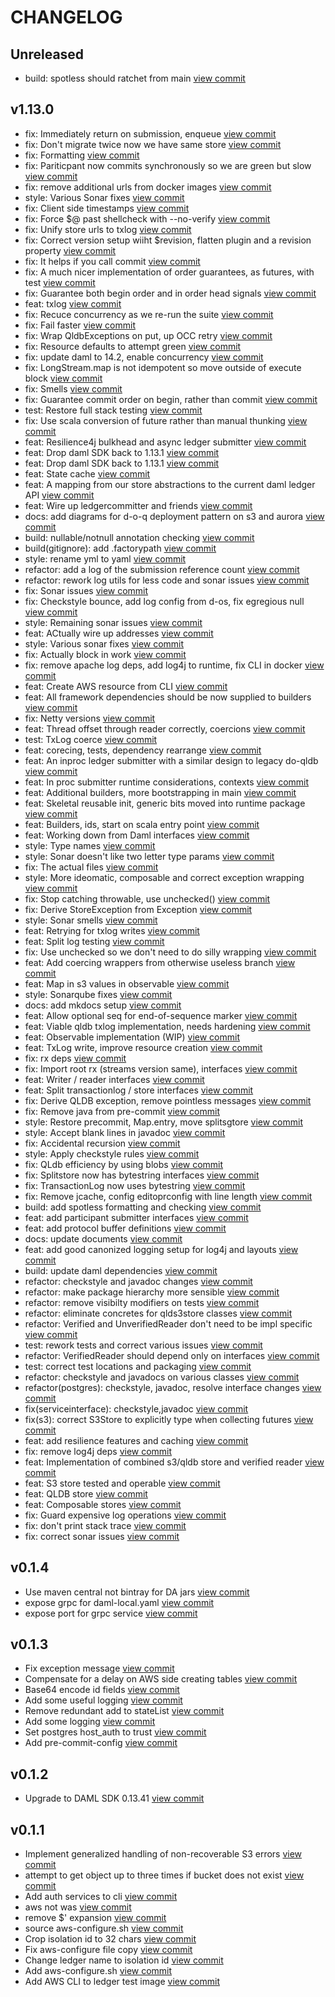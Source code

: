 # CHANGELOG

## Unreleased

* build: spotless should ratchet from main [view commit](https://github.com/catenasys/daml-on-qldb/commit/79b027ad4a09e009ca0cd1c17fac0dae2a52c6de)

## v1.13.0

* fix: Immediately return on submission, enqueue [view commit](https://github.com/catenasys/daml-on-qldb/commit/966e0906c52102c5141a9220d3dda9cd9ca48ed9)
* fix: Don't migrate twice now we have same store [view commit](https://github.com/catenasys/daml-on-qldb/commit/fa40be0057a5653d24a475cef844a3b648fe47d0)
* fix: Formatting [view commit](https://github.com/catenasys/daml-on-qldb/commit/a18992257941e4e114b9aaedb4c2c6355666505d)
* fix: Pariticpant now commits synchronously so we are green but slow [view commit](https://github.com/catenasys/daml-on-qldb/commit/068811698cdc82f2197916bec2449206dc7feb5e)
* fix: remove additional urls from docker images [view commit](https://github.com/catenasys/daml-on-qldb/commit/97941edc23ec1325e5b20a1ed14354fb6430e2d3)
* style: Various Sonar fixes [view commit](https://github.com/catenasys/daml-on-qldb/commit/1639200ff645ac1f0b97ad6c21002fb819f969a0)
* fix: Client side timestamps [view commit](https://github.com/catenasys/daml-on-qldb/commit/ecb3d1400ec90c140eaeabd8b960246014747245)
* fix: Force $@ past shellcheck with --no-verify [view commit](https://github.com/catenasys/daml-on-qldb/commit/bc5252c970e2a9739ad9307f7a3bae4e8c5bee1d)
* fix: Unify store urls to txlog [view commit](https://github.com/catenasys/daml-on-qldb/commit/f2b26b5c6eb20dfbfec71b7b5c79ac093dee3211)
* fix: Correct version setup wiiht $revision, flatten plugin and a revision property [view commit](https://github.com/catenasys/daml-on-qldb/commit/b5d32cf4d8a18dca4e15e96c88da9c44ec58dea3)
* fix: It helps if you call commit [view commit](https://github.com/catenasys/daml-on-qldb/commit/d5eef325fd7cdf7f67932034e7dff817e7fca09b)
* fix: A much nicer implementation of order guarantees, as futures, with test [view commit](https://github.com/catenasys/daml-on-qldb/commit/fdeb31be4403afc4b275185eadb88e28ded59071)
* fix: Guarantee both begin order and in order head signals [view commit](https://github.com/catenasys/daml-on-qldb/commit/da6b3870d3b40fa4cb6553c0302cb1d141dc1fa7)
* feat: txlog [view commit](https://github.com/catenasys/daml-on-qldb/commit/a3e660e7e5129480fb3048f681b82dda08a87fe7)
* fix: Recuce concurrency as we re-run the suite [view commit](https://github.com/catenasys/daml-on-qldb/commit/929b4ad9c66e02bf578e72c9b47ca0ff6eee673f)
* fix: Fail faster [view commit](https://github.com/catenasys/daml-on-qldb/commit/ba393c7a4f094dd50bbdac06c02d3433182eaf06)
* fix: Wrap QldbExceptions on put, up OCC retry [view commit](https://github.com/catenasys/daml-on-qldb/commit/df0fe69b37a22083e7f52e871f1ed532a392dbed)
* fix: Resource defaults to attempt green [view commit](https://github.com/catenasys/daml-on-qldb/commit/ba88b327642527353593e98edbf4a3fbda72500f)
* fix: update daml to 14.2, enable concurrency [view commit](https://github.com/catenasys/daml-on-qldb/commit/5ebd0a708bf105fadb2e4ecdaf124e93c522674e)
* fix: LongStream.map is not idempotent so move outside of execute block [view commit](https://github.com/catenasys/daml-on-qldb/commit/0cbefe461a00d0b024b50e78cec73dae5383e2da)
* fix: Smells [view commit](https://github.com/catenasys/daml-on-qldb/commit/29aa18670a9c85a93d0865d55c7b88f37ff2a7e6)
* fix: Guarantee commit order on begin, rather than commit [view commit](https://github.com/catenasys/daml-on-qldb/commit/276d3f0924c6557d38e880b24265fabf5193216b)
* test: Restore full stack testing [view commit](https://github.com/catenasys/daml-on-qldb/commit/84fbb0df6091d1eee1257f682163247e1f24e63e)
* fix: Use scala conversion of future rather than manual thunking [view commit](https://github.com/catenasys/daml-on-qldb/commit/c6cc3792ed40dd60f1fadba17077f8be11445712)
* feat: Resilience4j bulkhead and async ledger submitter [view commit](https://github.com/catenasys/daml-on-qldb/commit/6d5bf551bc071ae0e7807cbdc90a6c10241de502)
* feat: Drop daml SDK back to 1.13.1 [view commit](https://github.com/catenasys/daml-on-qldb/commit/4ace7aa56c2d20c2d4390a5d53ad5a71059b0bef)
* feat: Drop daml SDK back to 1.13.1 [view commit](https://github.com/catenasys/daml-on-qldb/commit/ee01ace11f0483c8ee8bb9ae0dabf36da35c8ddf)
* feat: State cache [view commit](https://github.com/catenasys/daml-on-qldb/commit/6646edb635df5bcc7658e614624b54051a823c97)
* feat: A mapping from our store abstractions to the current daml ledger API [view commit](https://github.com/catenasys/daml-on-qldb/commit/68b976206ff080ab1f94c4322b57b81919937fbe)
* feat: Wire up ledgercommitter and friends [view commit](https://github.com/catenasys/daml-on-qldb/commit/81670132ff3f644683e5b43aeaf2b3a05f2c9611)
* docs: add diagrams for d-o-q deployment pattern on s3 and aurora [view commit](https://github.com/catenasys/daml-on-qldb/commit/af6a797b0aa4bf96b065f3679b999f4265d2bab2)
* build: nullable/notnull annotation checking [view commit](https://github.com/catenasys/daml-on-qldb/commit/7bd164b1ebac35059d7f149277480bf097b7a833)
* build(gitignore): add .factorypath [view commit](https://github.com/catenasys/daml-on-qldb/commit/fce2ff6c476db167ecf46c5e15344aaf688553cf)
* style: rename yml to yaml [view commit](https://github.com/catenasys/daml-on-qldb/commit/d9dd4de5ff8bab765b2943e552e7b16e686b0072)
* refactor: add a log of the submission reference count [view commit](https://github.com/catenasys/daml-on-qldb/commit/0ad42145f464a1e37406304db0c5007f46285ca8)
* refactor: rework log utils for less code and sonar issues [view commit](https://github.com/catenasys/daml-on-qldb/commit/2d00bfd620c621875a658d924a73fed7dfa75c4a)
* fix: Sonar issues [view commit](https://github.com/catenasys/daml-on-qldb/commit/5e11578b3e3177d32d38a49774e07cb49785005c)
* fix: Checkstyle bounce, add log config from d-os, fix egregious null [view commit](https://github.com/catenasys/daml-on-qldb/commit/1fe0cfaf18c479603258c7ed1905b14ae111216d)
* style: Remaining sonar issues [view commit](https://github.com/catenasys/daml-on-qldb/commit/b4aa35d328b41b3fbdf86613b743a4ba8f7fbbd5)
* feat: ACtually wire up addresses [view commit](https://github.com/catenasys/daml-on-qldb/commit/f3b0c6e9c722506afa8656c28b2453f88df007c4)
* style: Various sonar fixes [view commit](https://github.com/catenasys/daml-on-qldb/commit/a5ff11de57b2b0b8ebed731491a01b2d0060808d)
* fix: Actually block in work [view commit](https://github.com/catenasys/daml-on-qldb/commit/93e727d774eecb8c3740e7d267a7f4220d300a17)
* fix: remove apache log deps, add log4j to runtime, fix CLI in docker [view commit](https://github.com/catenasys/daml-on-qldb/commit/6e0881f638a829345952ea21ab0e3e3668943a8b)
* feat: Create AWS resource from CLI [view commit](https://github.com/catenasys/daml-on-qldb/commit/2b8a28a61c1ddc635ea787f7885a2717de49108b)
* feat: All framework dependencies should be now supplied to builders [view commit](https://github.com/catenasys/daml-on-qldb/commit/2b448b97e6a494a53fd75ced987419b420be02b7)
* fix: Netty versions [view commit](https://github.com/catenasys/daml-on-qldb/commit/2dab89fc5c5444551bb2825a2d8056e619f936e9)
* feat: Thread offset through reader correctly, coercions [view commit](https://github.com/catenasys/daml-on-qldb/commit/265dcf1251ffe5e21427bfd85b81faaf678e7c6c)
* test: TxLog coerce [view commit](https://github.com/catenasys/daml-on-qldb/commit/e5e1fde1148435c3c26dd02880a9bdd8b48c9e3e)
* feat: corecing, tests, dependency rearrange [view commit](https://github.com/catenasys/daml-on-qldb/commit/3d1892fba790e7e9397e03d9325cab99d82e0afb)
* feat: An inproc ledger submitter with a similar design to legacy do-qldb [view commit](https://github.com/catenasys/daml-on-qldb/commit/f9e2c502582a8c61085072dc66e93b9a88708b03)
* feat: In proc submitter runtime considerations, contexts [view commit](https://github.com/catenasys/daml-on-qldb/commit/191c805e1bf7b544dfe9cce255170ee3da2b96fb)
* feat: Additional builders, more bootstrapping in main [view commit](https://github.com/catenasys/daml-on-qldb/commit/5ff8e6890d26000affcb9924b62f5e4c38f81826)
* feat: Skeletal reusable init, generic bits moved into runtime package [view commit](https://github.com/catenasys/daml-on-qldb/commit/f05f6f80f09cfa67b577306f928735d80dcf7818)
* feat: Builders, ids, start on scala entry point [view commit](https://github.com/catenasys/daml-on-qldb/commit/e88e47f753bc58b00675a77756bde07bdd83fd93)
* feat: Working down from Daml interfaces [view commit](https://github.com/catenasys/daml-on-qldb/commit/ddfb6e2fa13c6028cfe076841a4bbf4b20d63ded)
* style: Type names [view commit](https://github.com/catenasys/daml-on-qldb/commit/f962d5a8c479aaa9aee854642bb85c8e605479c7)
* style: Sonar doesn't like two letter type params [view commit](https://github.com/catenasys/daml-on-qldb/commit/eea2f5c067f339203e684fdb111fd8af8c20ffd8)
* fix: The actual files [view commit](https://github.com/catenasys/daml-on-qldb/commit/15cf270b2800c45be0669e39444c74ad46e25950)
* style: More ideomatic, composable and correct exception wrapping [view commit](https://github.com/catenasys/daml-on-qldb/commit/67d4a01c99339910e6c72233ee929c43ec98c14b)
* fix: Stop catching throwable, use unchecked() [view commit](https://github.com/catenasys/daml-on-qldb/commit/ed773d1fa7e60616f28e8cf9a301f90c194affa9)
* fix: Derive StoreException from Exception [view commit](https://github.com/catenasys/daml-on-qldb/commit/36de47a49d599587b43845dcdbaab26e60a75140)
* style: Sonar smells [view commit](https://github.com/catenasys/daml-on-qldb/commit/9779ce3b24e5b270cd34d912530e7917c960e822)
* feat: Retrying for txlog writes [view commit](https://github.com/catenasys/daml-on-qldb/commit/cf65b5cd354d8935e6a628f9327279b678be28f0)
* feat: Split log testing [view commit](https://github.com/catenasys/daml-on-qldb/commit/5b8acd338f35d8e69e025c1402bb7d86635a4c18)
* fix: Use unchecked so we don't need to do silly wrapping [view commit](https://github.com/catenasys/daml-on-qldb/commit/c44c3c816e1bfe03a3f6a9d9fd99b7bbc3360adb)
* feat: Add coercing wrappers from otherwise useless branch [view commit](https://github.com/catenasys/daml-on-qldb/commit/00740f5a87e42b1569f197af4ef087e07885e13a)
* feat: Map in s3 values in observable [view commit](https://github.com/catenasys/daml-on-qldb/commit/9ca954ff3d864d157cc13d281ae090fe8c783b35)
* style: Sonarqube fixes [view commit](https://github.com/catenasys/daml-on-qldb/commit/0a6c050a7726583cd733e657e2bd6bf26f1d33f3)
* docs: add mkdocs setup [view commit](https://github.com/catenasys/daml-on-qldb/commit/525d75bd2dce79fa275843cf3edfd60dbd8fd07d)
* feat: Allow optional seq for end-of-sequence marker [view commit](https://github.com/catenasys/daml-on-qldb/commit/3b892933ed73232d1ca4d3ac8f1830b95a2b7e0a)
* feat: Viable qldb txlog implementation, needs hardening [view commit](https://github.com/catenasys/daml-on-qldb/commit/44728e881cf112e2fcdee557bd2274f74991d396)
* feat: Observable implementation (WIP) [view commit](https://github.com/catenasys/daml-on-qldb/commit/b2b0708614c4c5e75b854d19e1865dc78190dbd7)
* feat: TxLog write, improve resource creation [view commit](https://github.com/catenasys/daml-on-qldb/commit/9c02a87a94f111d06f714b08624f1cd6cf470933)
* fix: rx deps [view commit](https://github.com/catenasys/daml-on-qldb/commit/51bea9cc055a15a75683ed51eb4d22a2e0ef8a98)
* fix: Import root rx (streams version same), interfaces [view commit](https://github.com/catenasys/daml-on-qldb/commit/1491a9e9b12e2b7552f3efd492be8d6af42157a0)
* feat: Writer / reader interfaces [view commit](https://github.com/catenasys/daml-on-qldb/commit/7bec6e1d6a0ded9a665db9b324d75218bf137f30)
* feat: Split transactionlog / store interfaces [view commit](https://github.com/catenasys/daml-on-qldb/commit/78069c061c6e34662c61a807a17df1e42315159d)
* fix: Derive QLDB exception, remove pointless messages [view commit](https://github.com/catenasys/daml-on-qldb/commit/4a98ab95ce4d7b86334358cc792e1d7d2c4cb1b9)
* fix: Remove java from pre-commit [view commit](https://github.com/catenasys/daml-on-qldb/commit/ae85b7d0882593715cb5deb2e4de60877334c878)
* style: Restore precommit, Map.entry, move splitsgtore [view commit](https://github.com/catenasys/daml-on-qldb/commit/550da18f9f1587961a591b75b88c0844d5dcbc1b)
* style: Accept blank lines in javadoc [view commit](https://github.com/catenasys/daml-on-qldb/commit/d9c496a8ec6c56905092f7e624c5e338568297d4)
* fix: Accidental recursion [view commit](https://github.com/catenasys/daml-on-qldb/commit/313d1589fbb0bc57137f8d079f4acdceb6cdc9e8)
* style: Apply checkstyle rules [view commit](https://github.com/catenasys/daml-on-qldb/commit/66eaa77dbd392978f4ce7b76fe66c57b1a4f2550)
* fix: QLdb efficiency by using blobs [view commit](https://github.com/catenasys/daml-on-qldb/commit/2903a44bac33bb3337c9cde5fb02e3e97415a4fc)
* fix: Splitstore now has bytestring interfaces [view commit](https://github.com/catenasys/daml-on-qldb/commit/89d8d8eada83d092c1dae1cedd3d92aabfd3c8c4)
* fix: TransactionLog now uses bytestring [view commit](https://github.com/catenasys/daml-on-qldb/commit/d3130afb1aaac956312a983725a2be0cd1f27392)
* fix: Remove jcache, config editoprconfig with line length [view commit](https://github.com/catenasys/daml-on-qldb/commit/6996cee67dbcdc52abd60a8f0be10ec97a1f4256)
* build: add spotless formatting and checking [view commit](https://github.com/catenasys/daml-on-qldb/commit/94981913ac0e8445a978b5e3cd2ce6807c7c73b0)
* feat: add participant submitter interfaces [view commit](https://github.com/catenasys/daml-on-qldb/commit/bcfef27569ef58ad447e3d7b6528467095a1c7e6)
* feat: add protocol buffer definitions [view commit](https://github.com/catenasys/daml-on-qldb/commit/e6171ccd99eb3160173d8cb4f7b00df5286df276)
* docs: update documents [view commit](https://github.com/catenasys/daml-on-qldb/commit/77f930618b8de85d4fe6e1cf870c497589d13e77)
* feat: add good canonized logging setup for log4j and layouts [view commit](https://github.com/catenasys/daml-on-qldb/commit/723d257388f0431be399d0b64cbf61efe5e9f101)
* build: update daml dependencies [view commit](https://github.com/catenasys/daml-on-qldb/commit/b874acb502881f33bb64628b03736448dda30a83)
* refactor: checkstyle and javadoc changes [view commit](https://github.com/catenasys/daml-on-qldb/commit/965f0eae0e430fe52b631ca92e3dbf1a559a97b2)
* refactor: make package hierarchy more sensible [view commit](https://github.com/catenasys/daml-on-qldb/commit/31900202e17ee731d86e76496e2c8807f378ffbd)
* refactor: remove visibilty modifiers on tests [view commit](https://github.com/catenasys/daml-on-qldb/commit/1b641be8f52fa3ba5082d4d2083f68299909fcfe)
* refactor: eliminate concretes for qlds3store classes [view commit](https://github.com/catenasys/daml-on-qldb/commit/23cfcef1d0050e349958b2a203cb445b8d8e6b39)
* refactor: Verified and UnverifiedReader don't need to be impl specific [view commit](https://github.com/catenasys/daml-on-qldb/commit/7a1ec43e7f16591f819784ced4f87303fec1e145)
* test: rework tests and correct various issues [view commit](https://github.com/catenasys/daml-on-qldb/commit/700b949da9d7037d31a3ddb3704915efd7c6a887)
* refactor: VerifiedReader should depend only on interfaces [view commit](https://github.com/catenasys/daml-on-qldb/commit/efba797e12b917fc1a368b980fb88b281ecbd1b4)
* test: correct test locations and packaging [view commit](https://github.com/catenasys/daml-on-qldb/commit/6f679345667b287594fb5fd4a4cc87f52af4f694)
* refactor: checkstyle and javadocs on various classes [view commit](https://github.com/catenasys/daml-on-qldb/commit/2ac06541700220268b59248539672ebac6f9e73d)
* refactor(postgres): checkstyle, javadoc, resolve interface changes [view commit](https://github.com/catenasys/daml-on-qldb/commit/49f0fdc5c00792ad4a3d12272f76b496d8c15e1c)
* fix(serviceinterface): checkstyle,javadoc [view commit](https://github.com/catenasys/daml-on-qldb/commit/825f2aa50ec600132af60803366eee1a463b1082)
* fix(s3): correct S3Store to explicitly type when collecting futures [view commit](https://github.com/catenasys/daml-on-qldb/commit/45937c4e67187f9d826fbee502debe8349595525)
* feat: add resilience features and caching [view commit](https://github.com/catenasys/daml-on-qldb/commit/35f88a844afa5184d85f2ad68fad54d8f491f68d)
* fix: remove log4j deps [view commit](https://github.com/catenasys/daml-on-qldb/commit/41caab0d98ab61ef734e40f7ad8662346fafab40)
* feat: Implementation of combined s3/qldb store and verified reader [view commit](https://github.com/catenasys/daml-on-qldb/commit/11f1a25d429ec369e76c0b22d519c973e30cf634)
* feat: S3 store tested and operable [view commit](https://github.com/catenasys/daml-on-qldb/commit/56070ebc32583f09649422a9750bae00efcf0ed3)
* feat: QLDB store [view commit](https://github.com/catenasys/daml-on-qldb/commit/ee5828d012dd3a7a5f98ce798d6aa1726af8b75c)
* feat: Composable stores [view commit](https://github.com/catenasys/daml-on-qldb/commit/a53535239fe7ebe882cc5c0e9e0beabb61b0d660)
* fix: Guard expensive log operations [view commit](https://github.com/catenasys/daml-on-qldb/commit/a6799c076d80e38c855b9f8806fafd5f389ef8cf)
* fix: don't print stack trace [view commit](https://github.com/catenasys/daml-on-qldb/commit/f6ffbf1e770520843238ca3ea599a2495b8f0b61)
* fix: correct sonar issues [view commit](https://github.com/catenasys/daml-on-qldb/commit/4c40c615ebd478955f7c211ed0000818c96244a5)

## v0.1.4

* Use maven central not bintray for DA jars [view commit](https://github.com/catenasys/daml-on-qldb/commit/bd9b061aabd287b2e396c057828c3c92b654ef84)
* expose grpc for daml-local.yaml [view commit](https://github.com/catenasys/daml-on-qldb/commit/5a2a3cdb727b89e0b48fbbb8dc7095f424e6bd23)
* expose port for grpc service [view commit](https://github.com/catenasys/daml-on-qldb/commit/beae577725e0074a49328ebac6603b47306d5753)

## v0.1.3

* Fix exception message [view commit](https://github.com/catenasys/daml-on-qldb/commit/0677181b944ff2b49c46f8869cc8375145f89bb8)
* Compensate for a delay on AWS side creating tables [view commit](https://github.com/catenasys/daml-on-qldb/commit/69fe894554f519d351fa8f331017116984abbd98)
* Base64 encode id fields [view commit](https://github.com/catenasys/daml-on-qldb/commit/91f3e69a1825d2b31e0d16f64a934a293c9596db)
* Add some useful logging [view commit](https://github.com/catenasys/daml-on-qldb/commit/20011bb82a2ee3b3513bf04f1b674d2dbf7a527f)
* Remove redundant add to stateList [view commit](https://github.com/catenasys/daml-on-qldb/commit/35eff2202db0d2d5ec6bf87b49205d9f61612808)
* Add some logging [view commit](https://github.com/catenasys/daml-on-qldb/commit/7e7675bdbbedafc17d2ae686ccffec27c3ab7326)
* Set postgres host_auth to trust [view commit](https://github.com/catenasys/daml-on-qldb/commit/5d5b5fab992109cb452b2161c04ebcca74068b70)
* Add pre-commit-config [view commit](https://github.com/catenasys/daml-on-qldb/commit/c87842a88bba8eeddd43617af9979e470138fee8)

## v0.1.2

* Upgrade to DAML SDK 0.13.41 [view commit](https://github.com/catenasys/daml-on-qldb/commit/e9302ee9e0bd690ccfee1840f184933f16b24c6a)

## v0.1.1

* Implement generalized handling of non-recoverable S3 errors [view commit](https://github.com/catenasys/daml-on-qldb/commit/ab85df8e686523c8b4e63b32d7b2bca405a14f7d)
* attempt to get object up to three times if bucket does not exist [view commit](https://github.com/catenasys/daml-on-qldb/commit/2ac282f25c8d0bfd4db2f3eba035053067906427)
* Add auth services to cli [view commit](https://github.com/catenasys/daml-on-qldb/commit/fcc331a017bb35aebb9e15d4ecf79d4e5809ee0a)
* aws not was [view commit](https://github.com/catenasys/daml-on-qldb/commit/c651994018fcec10c1aa6e07d816191475da0133)
* remove $' expansion [view commit](https://github.com/catenasys/daml-on-qldb/commit/41566ecfe9a443b0237e9e9a909036fe3885adff)
* source aws-configure.sh [view commit](https://github.com/catenasys/daml-on-qldb/commit/fd2ae44bd863539720eeb0b3d6f9b686bccc5498)
* Crop isolation id to 32 chars [view commit](https://github.com/catenasys/daml-on-qldb/commit/92bacef3571e41289b7c268ba9bf1a04a9a4e316)
* Fix aws-configure file copy [view commit](https://github.com/catenasys/daml-on-qldb/commit/3f1125a01e7a7a82693692a43b1b59a84e109472)
* Change ledger name to isolation id [view commit](https://github.com/catenasys/daml-on-qldb/commit/f08bd304787c6fac5110c585b0d7678711a59bb8)
* Add aws-configure.sh [view commit](https://github.com/catenasys/daml-on-qldb/commit/7b62c184f0e848f87c90c3b6f5e6e31c9c3c1b86)
* Add AWS CLI to ledger test image [view commit](https://github.com/catenasys/daml-on-qldb/commit/9ccfb183a0d0460d981055459ea19c22d8b0f318)

